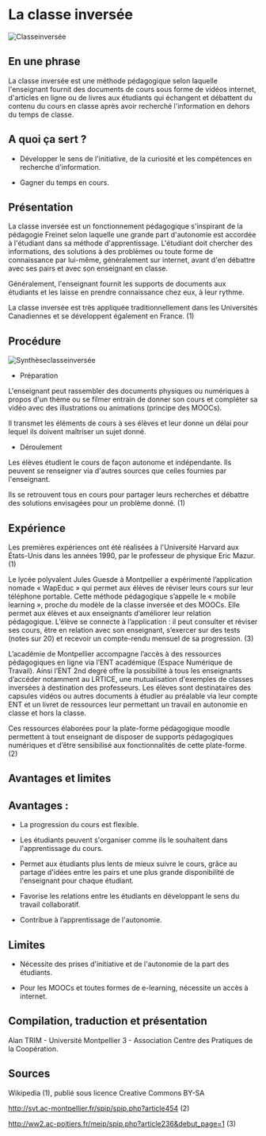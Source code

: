 # La classe inversée

![Classeinversée](http://blog.econocom.com/wp-content/uploads/2013/06/Flipped-Classroom-e1371024462225.jpg)

## En une phrase

 

La classe inversée est une méthode pédagogique selon laquelle l'enseignant fournit des documents de cours sous forme de vidéos internet, d'articles en ligne ou de livres aux étudiants qui échangent et débattent du contenu du cours en classe après avoir recherché l'information en dehors du temps de classe.

 

## A quoi ça sert ?

 

* Développer le sens de l'initiative, de la curiosité et les compétences en recherche d'information.

* Gagner du temps en cours. 

 

## Présentation

 

La classe inversée est un fonctionnement pédagogique s'inspirant de la pédagogie Freinet selon laquelle une grande part d'autonomie est accordée à l'étudiant dans sa méthode d'apprentissage. L'étudiant doit chercher des informations, des solutions à des problèmes ou toute forme de connaissance par lui-même, généralement sur internet, avant d'en débattre avec ses pairs et avec son enseignant en classe.

Généralement, l'enseignant fournit les supports de documents aux étudiants et les laisse en prendre connaissance chez eux, à leur rythme.

La classe inversée est très appliquée traditionnellement dans les Universités Canadiennes et se développent également en France. (1)

 

## Procédure

![Synthèseclasseinversée](http://www.andep.org/wp-content/uploads/2014/04/classeInversee.jpg)

* Préparation

L'enseignant peut rassembler des documents physiques ou numériques à propos d'un thème ou se filmer entrain de donner son cours et compléter sa vidéo avec des illustrations ou animations (principe des MOOCs).

Il transmet les éléments de cours à ses élèves et leur donne un délai pour lequel ils doivent maîtriser un sujet donné.

 

* Déroulement

 

Les élèves étudient le cours de façon autonome et indépendante. Ils peuvent se renseigner via d'autres sources que celles fournies par l'enseignant.

 

Ils se retrouvent tous en cours pour partager leurs recherches et débattre des solutions envisagées pour un problème donné. (1)

 

## Expérience

 

Les premières expériences ont été réalisées à l'Université Harvard aux États-Unis dans les années 1990, par le professeur de physique Eric Mazur. (1)


Le lycée polyvalent Jules Guesde à Montpellier a expérimenté l’application nomade « WapEduc » qui permet aux élèves de réviser leurs cours sur leur téléphone portable. Cette méthode pédagogique s’appelle le « mobile learning », proche du modèle de la classe inversée et des MOOCs. Elle permet aux élèves et aux enseignants d’améliorer leur relation pédagogique. L’élève se connecte à l’application : il peut consulter et réviser ses cours, être en relation avec son enseignant, s’exercer sur des tests (notes sur 20) et recevoir un compte-rendu mensuel de sa progression. (3)

 
L’académie de Montpellier accompagne l’accès à des ressources pédagogiques en ligne via l’ENT académique (Espace Numérique de Travail). Ainsi l’ENT 2nd degré offre la possibilité à tous les enseignants d’accéder notamment au LRTICE, une mutualisation d'exemples de classes inversées à destination des professeurs. Les élèves sont destinataires des capsules vidéos ou autres documents à étudier au préalable via leur compte ENT et un livret de ressources leur permettant un travail en autonomie en classe et hors la classe.

Ces ressources élaborées pour la plate-forme pédagogique moodle permettent à tout enseignant de disposer de supports pédagogiques numériques et d’être sensibilisé aux fonctionnalités de cette plate-forme. (2)

 

## Avantages et limites

## Avantages :

* La progression du cours est flexible.

* Les étudiants peuvent s'organiser comme ils le souhaitent dans l'apprentissage du cours.

* Permet aux étudiants plus lents de mieux suivre le cours, grâce au partage d'idées entre les pairs et une plus grande disponibilité de l'enseignant pour chaque étudiant.

* Favorise les relations entre les étudiants en développant le sens du travail collaboratif.

* Contribue à l’apprentissage de l'autonomie.

 

## Limites

 

* Nécessite des prises d'initiative et de l'autonomie de la part des étudiants. 

* Pour les MOOCs et toutes formes de e-learning, nécessite un accès à internet.

 

## Compilation, traduction et présentation

 

Alan TRIM - Université Montpellier 3 - Association Centre des Pratiques de la Coopération.

 

## Sources

 

Wikipedia (1), publié sous licence Creative Commons BY-SA

 

http://svt.ac-montpellier.fr/spip/spip.php?article454 (2)

 

http://ww2.ac-poitiers.fr/meip/spip.php?article236&debut_page=1 (3)

 
